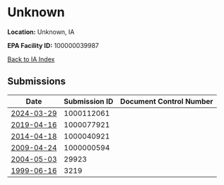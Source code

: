 # Unknown

**Location:** Unknown, IA

**EPA Facility ID:** 100000039987

[Back to IA Index](../../index.md)

## Submissions

| Date | Submission ID | Document Control Number |
|------|--------------|-------------------------|
| [2024-03-29](submissions/1000112061.md) | 1000112061 |  |
| [2019-04-16](submissions/1000077921.md) | 1000077921 |  |
| [2014-04-18](submissions/1000040921.md) | 1000040921 |  |
| [2009-04-24](submissions/1000000594.md) | 1000000594 |  |
| [2004-05-03](submissions/29923.md) | 29923 |  |
| [1999-06-16](submissions/3219.md) | 3219 |  |
